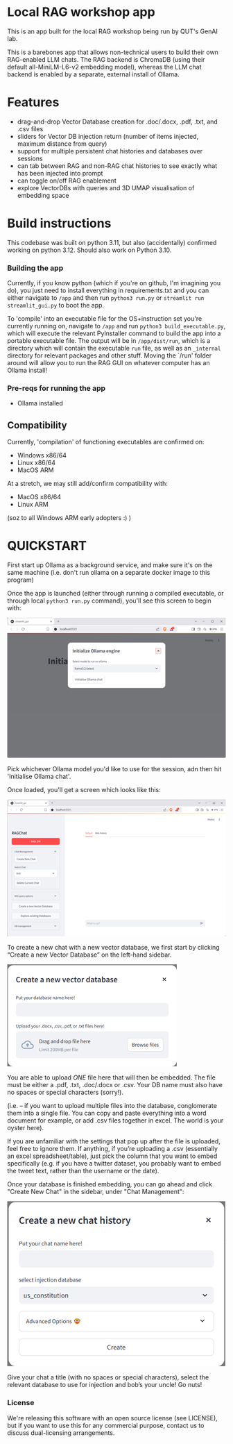 # Local RAG workshop app
This is an app built for the local RAG workshop being run by QUT's GenAI lab.

This is a barebones app that allows non-technical users to build their own RAG-enabled LLM chats. The RAG backend is ChromaDB (using their default all-MiniLM-L6-v2 embedding model), whereas the LLM chat backend is enabled by a separate, external install of Ollama.

# Features
- drag-and-drop Vector Database creation for .doc/.docx, .pdf, .txt, and .csv files
- sliders for Vector DB injection return (number of items injected, maximum distance from query)
- support for multiple persistent chat histories and databases over sessions
- can tab between RAG and non-RAG chat histories to see exactly what has been injected into prompt
- can toggle on/off RAG enablement
- explore VectorDBs with queries and 3D UMAP visualisation of embedding space

# Build instructions
This codebase was built on python 3.11, but also (accidentally) confirmed working on python 3.12. Should also work on Python 3.10.

### Building the app
Currently, if you know python (which if you're on github, I'm imagining you do), you just need to install everything in requirements.txt and you can either navigate to `/app` and then run `python3 run.py` or  `streamlit run streamlit_gui.py` to boot the app.

To 'compile' into an executable file for the OS+instruction set you're currently running on, navigate to `/app` and run `python3 build_executable.py`, which will execute the relevant PyInstaller command to build the app into a portable executable file. The output will be in `/app/dist/run`, which is a directory which will contain the executable `run` file, as well as an `_internal` directory for relevant packages and other stuff. Moving the `/run' folder around will allow you to run the RAG GUI on whatever computer has an Ollama install!

### Pre-reqs for running the app
- Ollama installed

## Compatibility
Currently, 'compilation' of functioning executables are confirmed on:
- Windows x86/64
- Linux x86/64
- MacOS ARM

At a stretch, we may still add/confirm compatibility with:
- MacOS x86/64
- Linux ARM

(soz to all Windows ARM early adopters :) )

# QUICKSTART
First start up Ollama as a background service, and make sure it's on the same machine (i.e. don't run ollama on a separate docker image to this program)

Once the app is launched (either through running a compiled executable, or through local `python3 run.py` command), you'll see this screen to begin with:

![Initialise ollama](imgs/init_ollama.png)

Pick whichever Ollama model you'd like to use for the session, adn then hit 'Initialise Ollama chat'.

Once loaded, you'll get a screen which looks like this:

![main chat screen](imgs/main_chat_screen.png)

To create a new chat with a new vector database, we first start by clicking “Create a new Vector Database” on the left-hand sidebar.

![create vectordb](imgs/create_vectordb.png)

You are able to upload *ONE* file here that will then be embedded. The file must be either a .pdf, .txt, .doc/.docx or .csv. Your DB name must also have no spaces or special characters (sorry!).

(i.e. – if you want to upload multiple files into the database, conglomerate them into a single file. You can copy and paste everything into a word document for example, or add .csv files together in excel. The world is your oyster here).

If you are unfamiliar with the settings that pop up after the file is uploaded, feel free to ignore them. If anything, if you’re uploading a .csv (essentially an excel spreadsheet/table), just pick the column that you want to embed specifically (e.g. if you have a twitter dataset, you probably want to embed the tweet text, rather than the username or the date).

Once your database is finished embedding, you can go ahead and click "Create New Chat" in the sidebar, under "Chat Management":

![create new chat history](imgs/create_chat_hist.png)

Give your chat a title (with no spaces or special characters), select the relevant database to use for injection and bob’s your uncle! Go nuts!

### License
We're releasing this software with an open source license (see LICENSE), but if you want to use this for any commercial purpose, contact us to discuss dual-licensing arrangements.